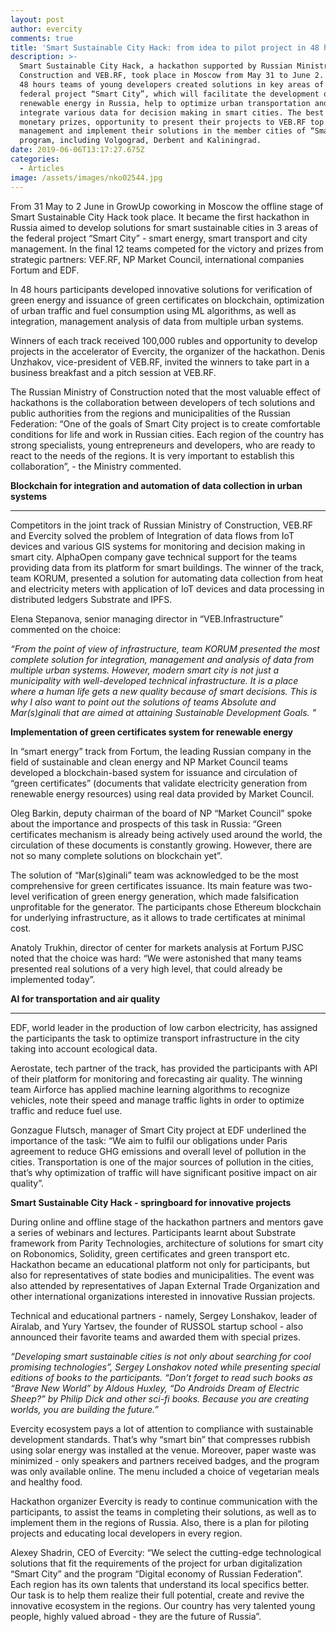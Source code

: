 ```yaml
---
layout: post
author: evercity
comments: true
title: 'Smart Sustainable City Hack: from idea to pilot project in 48 hours'
description: >-
  Smart Sustainable City Hack, a hackathon supported by Russian Ministry of
  Construction and VEB.RF, took place in Moscow from May 31 to June 2. In mere
  48 hours teams of young developers created solutions in key areas of the
  federal project “Smart City”, which will facilitate the development of
  renewable energy in Russia, help to optimize urban transportation and
  integrate various data for decision making in smart cities. The best teams won
  monetary prizes, opportunity to present their projects to VEB.RF top
  management and implement their solutions in the member cities of “Smart City”
  program, including Volgograd, Derbent and Kaliningrad.
date: 2019-06-06T13:17:27.675Z
categories:
  - Articles
image: /assets/images/nko02544.jpg
---
```

From 31 May to 2 June in GrowUp coworking in Moscow the offline stage of Smart Sustainable City Hack took place. It became the first hackathon in Russia aimed to develop solutions for smart sustainable cities in 3 areas of the federal project “Smart City” - smart energy, smart transport and city management. In the final 12 teams competed for the victory and prizes from strategic partners: VEF.RF, NP Market Council, international companies Fortum and EDF. 

In 48 hours participants developed innovative solutions for verification of green energy and issuance of green certificates on blockchain, optimization of urban traffic and fuel consumption using ML algorithms, as well as integration, management analysis of data from multiple urban systems. 

Winners of each track received 100,000 rubles and opportunity to develop projects in the accelerator of Evercity, the organizer of the hackathon. Denis Unzhakov, vice-president of VEB.RF, invited the winners to take part in a business breakfast and a pitch session at VEB.RF.

The Russian Ministry of Construction noted that the most valuable effect of hackathons is the collaboration between developers of tech solutions and public authorities from the regions and municipalities of the Russian  Federation: “One of the goals of Smart City project is to create comfortable conditions for life and work in Russian cities. Each region of the country has strong specialists, young entrepreneurs and developers, who are ready to react to the needs of the regions. It is very important to establish this collaboration”, - the Ministry commented. 

**Blockchain for integration and automation of data collection in urban systems** 

****

Competitors in the joint track of Russian Ministry of Construction, VEB.RF and Evercity solved the problem of Integration of data flows from IoT devices and various GIS systems for monitoring and decision making in smart city. AlphaOpen company gave technical support for the teams providing data from its platform for smart buildings. The winner of the track, team KORUM, presented a solution for automating data collection from heat and electricity meters with application of IoT devices and data processing in distributed ledgers Substrate and IPFS. 

Elena Stepanova, senior managing director in “VEB.Infrastructure” commented on the choice: 

_“From the point of view of infrastructure, team KORUM presented the most complete solution for integration, management and analysis of data from multiple urban systems. However, modern smart city is not just a municipality with well-developed technical infrastructure. It is a place where a human life gets a new quality because of smart decisions. This is why I also want to point out the solutions of teams Absolute and Mar(s)ginali that are aimed at attaining Sustainable Development Goals."_

**Implementation of green certificates system for renewable energy** 



In “smart energy” track from Fortum, the leading Russian company in the field of sustainable and clean energy and NP Market Council teams developed a blockchain-based system for issuance and circulation of “green certificates” (documents that validate electricity generation from renewable energy resources) using real data provided by Market Council. 

Oleg Barkin, deputy chairman of the board of NP “Market Council” spoke about the importance and prospects of this task in Russia: “Green certificates mechanism is already being actively used around the world, the circulation of these documents is constantly growing. However, there are not so many complete solutions on blockchain yet”. 

The solution of “Mar(s)ginali” team was acknowledged to be the most comprehensive for green certificates issuance. Its main feature was two-level verification of green energy generation, which made falsification unprofitable for the generator. The participants chose Ethereum blockchain for underlying infrastructure, as it allows to trade certificates at minimal cost. 

Anatoly Trukhin, director of center for markets analysis at Fortum PJSC noted that the choice was hard: “We were astonished that many teams presented real solutions of a very high level, that could already be implemented today”. 

**AI for transportation and air quality**

****

EDF, world leader in the production of low carbon electricity, has assigned the participants the task to optimize transport infrastructure in the city taking into account ecological data. 

Aerostate, tech partner of the track, has provided the participants with API of their platform for monitoring and forecasting air quality. The winning team Airforce has applied machine learning algorithms to recognize vehicles, note their speed and manage traffic lights in order to optimize traffic and reduce fuel use.

Gonzague Flutsch, manager of Smart City project at EDF underlined the importance of the task: “We aim to fulfil our obligations under Paris agreement to reduce GHG emissions and overall level of pollution in the cities. Transportation is one of the major sources of pollution in the cities, that’s why optimization of traffic will have significant positive impact on air quality”. 

**Smart Sustainable City Hack - springboard for innovative projects** 



During online and offline stage of the hackathon partners and mentors gave a series of webinars and lectures. Participants learnt about Substrate framework from Parity Technologies, architecture of solutions for smart city on Robonomics, Solidity, green certificates and green transport etc. Hackathon became an educational platform not only for participants, but also for representatives of state bodies and municipalities. The event was also attended by representatives of Japan External Trade Organization and other international organizations interested in innovative Russian projects. 

Technical and educational partners - namely, Sergey Lonshakov, leader of Airalab, and Yury Yartsev, the founder of RUSSOL startup school - also announced their favorite teams and awarded them with special prizes. 

_“Developing smart sustainable cities is not only about searching for cool promising technologies”, Sergey Lonshakov noted while presenting special editions of books to the participants. “Don’t forget to read such books as “Brave New World” by Aldous Huxley, “Do Androids Dream of Electric Sheep?” by Philip Dick and other sci-fi books. Because you are creating worlds, you are building the future.”_ 

Evercity ecosystem pays a lot of attention to compliance with sustainable development standards. That’s why “smart bin” that compresses rubbish using solar energy was installed at the venue. Moreover, paper waste was minimized - only speakers and partners received badges, and the program was only available online. The menu included a choice of vegetarian meals and healthy food. 

Hackathon organizer Evercity is ready to continue communication with the participants, to assist the teams in completing their solutions, as well as to implement them in the regions of Russia. Also, there is a plan for piloting projects and educating local developers in every region.

Alexey Shadrin, CEO of Evercity: “We select the cutting-edge technological solutions that fit the requirements of the project for urban digitalization “Smart City” and the program “Digital economy of Russian Federation”. Each region has its own talents that understand its local specifics better. Our task is to help them realize their full potential, create and revive the innovative ecosystem in the regions. Our country has very talented young people, highly valued abroad - they are the future of Russia”.
